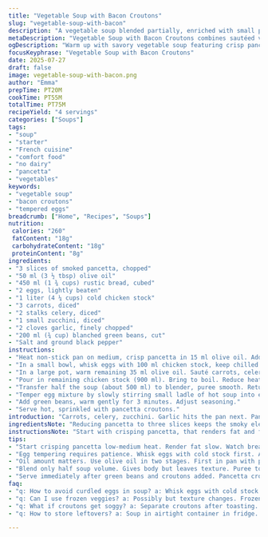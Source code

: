 ```yaml
---
title: "Vegetable Soup with Bacon Croutons"
slug: "vegetable-soup-with-bacon"
description: "A vegetable soup blended partially, enriched with small peas and a mix of sautéed carrots, celery, leek, and garlic. Bacon-infused croutons add texture and smoky notes. The soup combines eggs slowly cooked into the broth for creaminess without dairy. Ingredients adjusted for balance with slight reduction in bacon and alternative greens replacing peas and leek for variety. Olive oil used liberally for sautéing. Prepared in under an hour, serving four as a starter or light meal."
metaDescription: "Vegetable Soup with Bacon Croutons combines sautéed veggies, tempered eggs, and crispy pancetta bread cubes for a smoky, creamy starter in under an hour."
ogDescription: "Warm up with savory vegetable soup featuring crisp pancetta croutons and creamy eggs. Rustic, fresh veggies simmered gently, no dairy needed, ready fast."
focusKeyphrase: "Vegetable Soup with Bacon Croutons"
date: 2025-07-27
draft: false
image: vegetable-soup-with-bacon.png
author: "Emma"
prepTime: PT20M
cookTime: PT55M
totalTime: PT75M
recipeYield: "4 servings"
categories: ["Soups"]
tags:
- "soup"
- "starter"
- "French cuisine"
- "comfort food"
- "no dairy"
- "pancetta"
- "vegetables"
keywords:
- "vegetable soup"
- "bacon croutons"
- "tempered eggs"
breadcrumb: ["Home", "Recipes", "Soups"]
nutrition: 
 calories: "260"
 fatContent: "18g"
 carbohydrateContent: "18g"
 proteinContent: "8g"
ingredients:
- "3 slices of smoked pancetta, chopped"
- "50 ml (3 ½ tbsp) olive oil"
- "450 ml (1 ¾ cups) rustic bread, cubed"
- "2 eggs, lightly beaten"
- "1 liter (4 ¼ cups) cold chicken stock"
- "3 carrots, diced"
- "2 stalks celery, diced"
- "1 small zucchini, diced"
- "2 cloves garlic, finely chopped"
- "200 ml (¾ cup) blanched green beans, cut"
- "Salt and ground black pepper"
instructions:
- "Heat non-stick pan on medium, crisp pancetta in 15 ml olive oil. Add bread cubes, toss till golden. Remove and set aside."
- "In a small bowl, whisk eggs with 100 ml chicken stock, keep chilled."
- "In a large pot, warm remaining 35 ml olive oil. Sauté carrots, celery, zucchini, and garlic until softened, about 7 minutes. Season with salt and pepper."
- "Pour in remaining chicken stock (900 ml). Bring to boil. Reduce heat, simmer 12 minutes or until vegetables are tender."
- "Transfer half the soup (about 500 ml) to blender, puree smooth. Return to pot."
- "Temper egg mixture by slowly stirring small ladle of hot soup into eggs, then gradually incorporate tempered eggs back into pot, stirring constantly. Avoid boiling soup after adding eggs."
- "Add green beans, warm gently for 3 minutes. Adjust seasoning."
- "Serve hot, sprinkled with pancetta croutons."
introduction: "Carrots, celery, zucchini. Garlic hits the pan next. Pancetta sizzles, crisping up with bread cubes. Crunchy bits waiting. Eggs folded in with stock, thickening without cream or butter. Puree half the soup for body, leave the rest chunky. Snap green beans add fresh pop, greener than peas. No cheese, no dairy, just texture and depth from pancetta and olive oil. Simmer slow but not too long. Stir carefully when eggs join. Heat controlled. Seasonal vegetables swapped in, keeps it fresh. A soup for light lunches or eve nibbles. Rustic charm but refined. Simple, balanced."
ingredientsNote: "Reducing pancetta to three slices keeps the smoky element but lighter fat overall. Bread cubes made from rustic miche or country loaf hold up well in oil. The substitution of zucchini and green beans replaces leek and frozen peas for a fresher bite and slightly different flavor profile while maintaining color contrast. Olive oil used generously, separating the frying steps ensures bread soaks up just enough fat without turning soggy. Eggs beaten with cold stock temper the soup, lending creaminess without any dairy additions. Everything is easily accessible in most kitchens."
instructionsNote: "Start with crisping pancetta, that renders fat and flavors the bread croutons at the same time. Watch the bread closely, it browns fast once oil is hot. Holding the croutons aside prevents sogginess. Vegetables are softened gently in remaining oil to build foundation flavors before stock joins. Simmer time shortened slightly to keep some bite in the veggies. Puree about half the soup for texture without total smoothness. Gradual tempering of egg mixture is key to avoid curdling. Never boil soup once eggs are added. Finish with fresh green beans heated just till warm, bright and crisp. Assemble and serve promptly to retain warmth and crunch."
tips:
- "Start crisping pancetta low-medium heat. Render fat slow. Watch bread cubes closely once added. Too hot? Burnt edges fast. Oil temp controls crunch. Remove croutons immediately. Keep separate. Soggy is easy if left too long in pan or covered. Use rustic miche or country loaf bread. Holds shape better than soft bread. Cube size around 2 cm best for even toasting."
- "Egg tempering requires patience. Whisk eggs with cold stock first. Add hot soup bit by bit, stir constantly. Prevents curdling. Don’t dump eggs in pot fast. Control heat under soup — off or very low after eggs join. Boiling breaks eggs into curds. Simmer veggies till soft but with some bite, about 12 minutes. Overcook, veggies mushier, texture lost."
- "Oil amount matters. Use olive oil in two stages. First in pan with pancetta, bread cubes absorb just right. Remaining oil for sautéing vegetables separately. Builds layers of flavor without greasy soup. Garlic added last in sauté step to avoid burning, keeps aroma fresh. Vegetables diced roughly uniform for even cooking. Keep green beans fresh and crisp. Heat only three minutes after eggs mixed in."
- "Blend only half soup volume. Gives body but leaves texture. Puree too much? Soup overly smooth. Keep some chunks for rustic feel. Use immersion blender or jar blender carefully. Avoid hot splash. Cooling soup slightly before blending safer. Returning blended portion to pot keeps warming step efficient. Season at early and final stages. Salt both saute and final soup."
- "Serve immediately after green beans and croutons added. Pancetta croutons soften fast if left in soup long. Crisp contrast is key. Use spoon to distribute croutons evenly. Garnish can be adjusted. No cheese or cream here — eggs add creaminess without dairy. Keeps soup lighter yet textured. Great option for light meals or starters. Adjust vegetable types seasonally for variety."
faq:
- "q: How to avoid curdled eggs in soup? a: Whisk eggs with cold stock first. Slowly add hot soup bit by bit stirring. Temperature control key. Heat off or very low when eggs in. No boiling after eggs. Timing matters. Patience needed during tempering."
- "q: Can I use frozen veggies? a: Possibly but texture changes. Frozen veggies release more water. Sauté less time. Blanch green beans if frozen before adding. Flavor and color might dull. Fresh preferred for crispness and vibrant look."
- "q: What if croutons get soggy? a: Separate croutons after toasting. Add just before serving. Keep dry on paper towel if waiting. Soggy means oil is soaked too much or sitting in soup too long. Toast bread till golden brown, not burnt, for best crunch."
- "q: How to store leftovers? a: Soup in airtight container in fridge. Best consumed within 2 days. Croutons separate, store dry in cool place or fridge. Reheat soup gently, add croutons fresh before eating. Some soup may thicken on cooling, stir in water or stock if needed."

---
```

